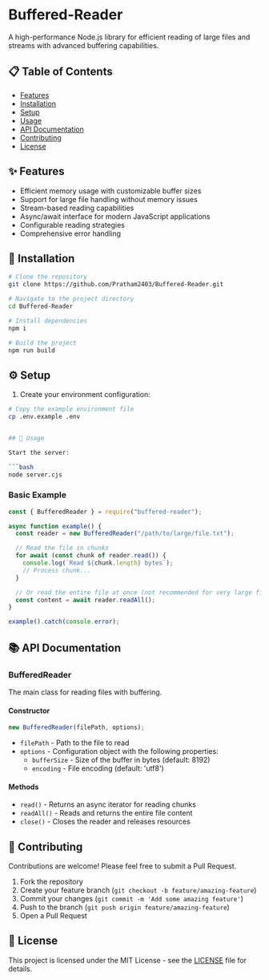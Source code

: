 # Buffered-Reader

A high-performance Node.js library for efficient reading of large files and streams with advanced buffering capabilities.

## 📋 Table of Contents

- [Features](#features)
- [Installation](#installation)
- [Setup](#setup)
- [Usage](#usage)
- [API Documentation](#api-documentation)
- [Contributing](#contributing)
- [License](#license)

## ✨ Features

- Efficient memory usage with customizable buffer sizes
- Support for large file handling without memory issues
- Stream-based reading capabilities
- Async/await interface for modern JavaScript applications
- Configurable reading strategies
- Comprehensive error handling

## 🚀 Installation

```bash
# Clone the repository
git clone https://github.com/Pratham2403/Buffered-Reader.git

# Navigate to the project directory
cd Buffered-Reader

# Install dependencies
npm i

# Build the project
npm run build
```

## ⚙️ Setup

1. Create your environment configuration:

````bash
# Copy the example environment file
cp .env.example .env


## 📖 Usage

Start the server:

```bash
node server.cjs
````

### Basic Example

```javascript
const { BufferedReader } = require("buffered-reader");

async function example() {
  const reader = new BufferedReader("/path/to/large/file.txt");

  // Read the file in chunks
  for await (const chunk of reader.read()) {
    console.log(`Read ${chunk.length} bytes`);
    // Process chunk...
  }

  // Or read the entire file at once (not recommended for very large files)
  const content = await reader.readAll();
}

example().catch(console.error);
```

## 📚 API Documentation

### BufferedReader

The main class for reading files with buffering.

#### Constructor

```javascript
new BufferedReader(filePath, options);
```

- `filePath` - Path to the file to read
- `options` - Configuration object with the following properties:
  - `bufferSize` - Size of the buffer in bytes (default: 8192)
  - `encoding` - File encoding (default: 'utf8')

#### Methods

- `read()` - Returns an async iterator for reading chunks
- `readAll()` - Reads and returns the entire file content
- `close()` - Closes the reader and releases resources

## 👥 Contributing

Contributions are welcome! Please feel free to submit a Pull Request.

1. Fork the repository
2. Create your feature branch (`git checkout -b feature/amazing-feature`)
3. Commit your changes (`git commit -m 'Add some amazing feature'`)
4. Push to the branch (`git push origin feature/amazing-feature`)
5. Open a Pull Request

## 📄 License

This project is licensed under the MIT License - see the [LICENSE](LICENSE) file for details.
